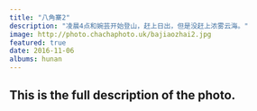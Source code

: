 ```yaml
---
title: "八角寨2"
description: "凌晨4点和婉芸开始登山，赶上日出，但是没赶上浓雾云海。"
image: http://photo.chachaphoto.uk/bajiaozhai2.jpg
featured: true
date: 2016-11-06
albums: hunan
---
```


## This is the full description of the photo.
